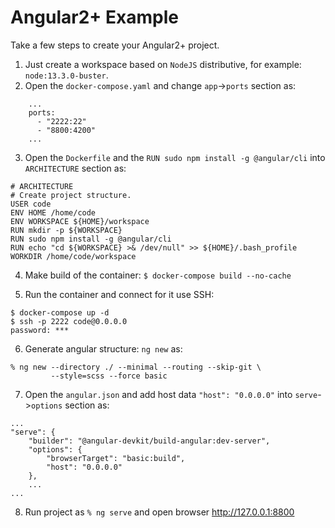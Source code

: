 # Angular2+ Example

Take a few steps to create your Angular2+ project.

1. Just create a workspace based on `NodeJS` distributive, for example: `node:13.3.0-buster`. 
2. Open the `docker-compose.yaml` and change `app`->`ports` section as:
```
    ...
    ports:
      - "2222:22"
      - "8800:4200"
    ...
```

3. Open the `Dockerfile` and the `RUN sudo npm install -g @angular/cli` into `ARCHITECTURE` section as:
```
# ARCHITECTURE
# Create project structure.
USER code
ENV HOME /home/code
ENV WORKSPACE ${HOME}/workspace
RUN mkdir -p ${WORKSPACE}
RUN sudo npm install -g @angular/cli
RUN echo "cd ${WORKSPACE} >& /dev/null" >> ${HOME}/.bash_profile
WORKDIR /home/code/workspace
```

4. Make build of the container:
`$ docker-compose build --no-cache`

5. Run the container and connect for it use SSH:
```
$ docker-compose up -d
$ ssh -p 2222 code@0.0.0.0
password: ***
```

6. Generate angular structure: `ng new` as:
```
% ng new --directory ./ --minimal --routing --skip-git \
         --style=scss --force basic
```
7. Open the `angular.json` and add host data `"host": "0.0.0.0"` into `serve`->`options` section as:
```
...
"serve": {
    "builder": "@angular-devkit/build-angular:dev-server",
    "options": {
        "browserTarget": "basic:build",
        "host": "0.0.0.0"
    },
    ...
...
```

8. Run project as `% ng serve` and open browser http://127.0.0.1:8800
